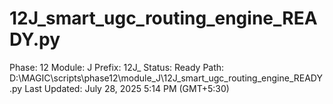 # 12J_smart_ugc_routing_engine_READY.py

Phase: 12
Module: J
Prefix: 12J_
Status: Ready
Path: D:\MAGIC\scripts\phase12\module_J\12J_smart_ugc_routing_engine_READY.py
Last Updated: July 28, 2025 5:14 PM (GMT+5:30)
